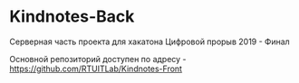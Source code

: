 # Kindnotes-Back

Серверная часть проекта для хакатона Цифровой прорыв 2019 - Финал

Основной репозиторий доступен по адресу - https://github.com/RTUITLab/Kindnotes-Front
